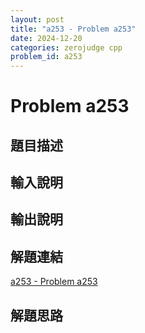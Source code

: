 ```yaml
---
layout: post
title: "a253 - Problem a253"
date: 2024-12-20
categories: zerojudge cpp
problem_id: a253
---
```


# Problem a253

## 題目描述



## 輸入說明



## 輸出說明



## 解題連結

[a253 - Problem a253](https://zerojudge.tw/ShowProblem?problemid=a253)

## 解題思路

